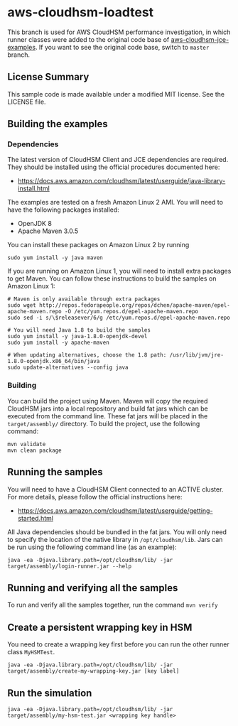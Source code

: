 # aws-cloudhsm-loadtest

This branch is used for AWS CloudHSM performance investigation, in which runner classes were added to the original code base of [aws-cloudhsm-jce-examples](https://github.com/aws-samples/aws-cloudhsm-jce-examples). If you want to see the original code base, switch to `master` branch.


## License Summary

This sample code is made available under a modified MIT license. See the LICENSE file.

## Building the examples

### Dependencies

The latest version of CloudHSM Client and JCE dependencies are required.
They should be installed using the official procedures documented here:

* https://docs.aws.amazon.com/cloudhsm/latest/userguide/java-library-install.html

The examples are tested on a fresh Amazon Linux 2 AMI. You will need to have the following packages 
installed:

* OpenJDK 8
* Apache Maven 3.0.5

You can install these packages on Amazon Linux 2 by running

```
sudo yum install -y java maven
```

If you are running on Amazon Linux 1, you will need to install extra packages to get Maven.
You can follow these instructions to build the samples on Amazon Linux 1:

```
# Maven is only available through extra packages
sudo wget http://repos.fedorapeople.org/repos/dchen/apache-maven/epel-apache-maven.repo -O /etc/yum.repos.d/epel-apache-maven.repo
sudo sed -i s/\$releasever/6/g /etc/yum.repos.d/epel-apache-maven.repo

# You will need Java 1.8 to build the samples
sudo yum install -y java-1.8.0-openjdk-devel
sudo yum install -y apache-maven

# When updating alternatives, choose the 1.8 path: /usr/lib/jvm/jre-1.8.0-openjdk.x86_64/bin/java
sudo update-alternatives --config java
```


### Building

You can build the project using Maven. Maven will copy the required CloudHSM jars into a local repository
and build fat jars which can be executed from the command line. These fat jars will be placed in the
`target/assembly/` directory. To build the project, use the following command:

```
mvn validate
mvn clean package
```

## Running the samples

You will need to have a CloudHSM Client connected to an ACTIVE cluster. For more details, please follow
the official instructions here:

* https://docs.aws.amazon.com/cloudhsm/latest/userguide/getting-started.html

All Java dependencies should be bundled in the fat jars. You will only need to specify the location of the
native library in `/opt/cloudhsm/lib`. Jars can be run using the following command line (as an example): 

```
java -ea -Djava.library.path=/opt/cloudhsm/lib/ -jar target/assembly/login-runner.jar --help
```

## Running and verifying all the samples

To run and verify all the samples together, run the command ```mvn verify```

## Create a persistent wrapping key in HSM

You need to create a wrapping key first before you can run the other runner class `MyHSMTest`.
```
java -ea -Djava.library.path=/opt/cloudhsm/lib/ -jar target/assembly/create-my-wrapping-key.jar [key label]
```

## Run the simulation 

```
java -ea -Djava.library.path=/opt/cloudhsm/lib/ -jar target/assembly/my-hsm-test.jar <wrapping key handle>
```

